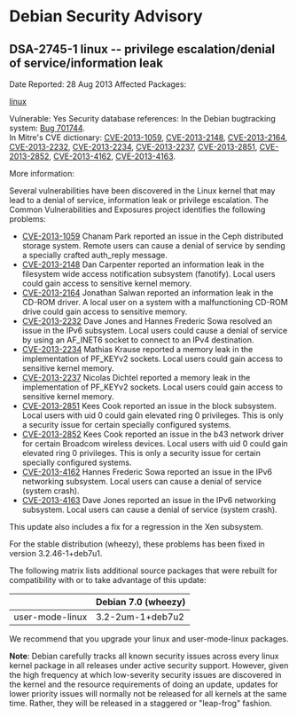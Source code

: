 
Debian Security Advisory
========================


DSA-2745-1 linux -- privilege escalation/denial of service/information leak
---------------------------------------------------------------------------



Date Reported:
28 Aug 2013
Affected Packages:

[linux](https://packages.debian.org/src:linux)

Vulnerable:
Yes
Security database references:
In the Debian bugtracking system: [Bug 701744](https://bugs.debian.org/cgi-bin/bugreport.cgi?bug=701744).  
In Mitre's CVE dictionary: [CVE-2013-1059](https://security-tracker.debian.org/tracker/CVE-2013-1059), [CVE-2013-2148](https://security-tracker.debian.org/tracker/CVE-2013-2148), [CVE-2013-2164](https://security-tracker.debian.org/tracker/CVE-2013-2164), [CVE-2013-2232](https://security-tracker.debian.org/tracker/CVE-2013-2232), [CVE-2013-2234](https://security-tracker.debian.org/tracker/CVE-2013-2234), [CVE-2013-2237](https://security-tracker.debian.org/tracker/CVE-2013-2237), [CVE-2013-2851](https://security-tracker.debian.org/tracker/CVE-2013-2851), [CVE-2013-2852](https://security-tracker.debian.org/tracker/CVE-2013-2852), [CVE-2013-4162](https://security-tracker.debian.org/tracker/CVE-2013-4162), [CVE-2013-4163](https://security-tracker.debian.org/tracker/CVE-2013-4163).  

More information:

Several vulnerabilities have been discovered in the Linux kernel that may lead
to a denial of service, information leak or privilege escalation. The Common
Vulnerabilities and Exposures project identifies the following problems:


* [CVE-2013-1059](https://security-tracker.debian.org/tracker/CVE-2013-1059)
Chanam Park reported an issue in the Ceph distributed storage system.
 Remote users can cause a denial of service by sending a specially crafted
 auth\_reply message.
* [CVE-2013-2148](https://security-tracker.debian.org/tracker/CVE-2013-2148)
Dan Carpenter reported an information leak in the filesystem wide access
 notification subsystem (fanotify). Local users could gain access to
 sensitive kernel memory.
* [CVE-2013-2164](https://security-tracker.debian.org/tracker/CVE-2013-2164)
Jonathan Salwan reported an information leak in the CD-ROM driver. A
 local user on a system with a malfunctioning CD-ROM drive could gain
 access to sensitive memory.
* [CVE-2013-2232](https://security-tracker.debian.org/tracker/CVE-2013-2232)
Dave Jones and Hannes Frederic Sowa resolved an issue in the IPv6
 subsystem. Local users could cause a denial of service by using an
 AF\_INET6 socket to connect to an IPv4 destination.
* [CVE-2013-2234](https://security-tracker.debian.org/tracker/CVE-2013-2234)
Mathias Krause reported a memory leak in the implementation of PF\_KEYv2
 sockets. Local users could gain access to sensitive kernel memory.
* [CVE-2013-2237](https://security-tracker.debian.org/tracker/CVE-2013-2237)
Nicolas Dichtel reported a memory leak in the implementation of PF\_KEYv2
 sockets. Local users could gain access to sensitive kernel memory.
* [CVE-2013-2851](https://security-tracker.debian.org/tracker/CVE-2013-2851)
Kees Cook reported an issue in the block subsystem. Local users with
 uid 0 could gain elevated ring 0 privileges. This is only a security
 issue for certain specially configured systems.
* [CVE-2013-2852](https://security-tracker.debian.org/tracker/CVE-2013-2852)
Kees Cook reported an issue in the b43 network driver for certain Broadcom
 wireless devices. Local users with uid 0 could gain elevated ring 0
 privileges. This is only a security issue for certain specially configured
 systems.
* [CVE-2013-4162](https://security-tracker.debian.org/tracker/CVE-2013-4162)
Hannes Frederic Sowa reported an issue in the IPv6 networking subsystem.
 Local users can cause a denial of service (system crash).
* [CVE-2013-4163](https://security-tracker.debian.org/tracker/CVE-2013-4163)
Dave Jones reported an issue in the IPv6 networking subsystem. Local
 users can cause a denial of service (system crash).


This update also includes a fix for a regression in the Xen subsystem.


For the stable distribution (wheezy), these problems has been fixed in version
3.2.46-1+deb7u1.


The following matrix lists additional source packages that were rebuilt for
compatibility with or to take advantage of this update:





|  | Debian 7.0 (wheezy) |
| --- | --- |
| user-mode-linux | 3.2-2um-1+deb7u2 |



We recommend that you upgrade your linux and user-mode-linux packages.


**Note**: Debian carefully tracks all known security issues across every
linux kernel package in all releases under active security support.
However, given the high frequency at which low-severity security
issues are discovered in the kernel and the resource requirements of
doing an update, updates for lower priority issues will normally not
be released for all kernels at the same time. Rather, they will be
released in a staggered or "leap-frog" fashion.





